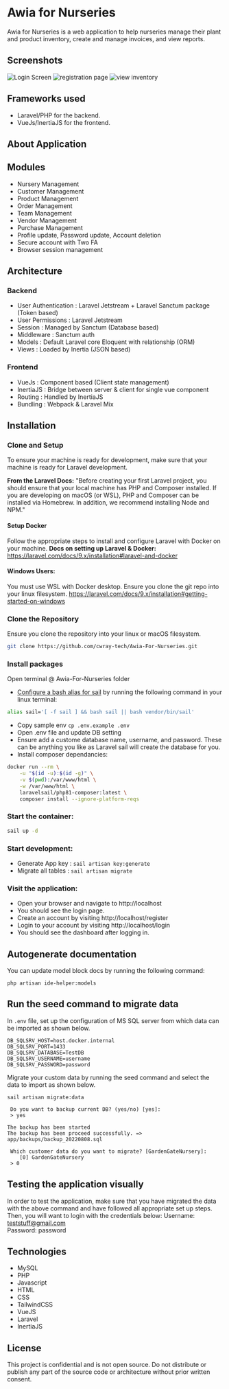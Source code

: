 # Awia for Nurseries

Awia for Nurseries is a web application to help nurseries manage their plant and product inventory, create and manage invoices, and view reports.

## Screenshots

![Login Screen](./.screenshots/login.png)
![registration page](./.screenshots/registration.png)
![view inventory](./.screenshots/view-inventory.png)

## Frameworks used

- Laravel/PHP for the backend.
- VueJs/InertiaJS for the frontend.


## About Application

## Modules

- Nursery Management
- Customer Management
- Product Management
- Order Management
- Team Management
- Vendor Management
- Purchase Management
- Profile update, Password update, Account deletion
- Secure account with Two FA
- Browser session management

## Architecture

### Backend

- User Authentication : Laravel Jetstream + Laravel Sanctum package (Token based)
- User Permissions : Laravel Jetstream
- Session : Managed by Sanctum (Database based)
- Middleware : Sanctum auth
- Models : Default Laravel core Eloquent with relationship (ORM)
- Views : Loaded by Inertia (JSON based)

### Frontend

- VueJs : Component based (Client state management)
- InertiaJS : Bridge between server & client for single vue component
- Routing : Handled by InertiaJS
- Bundling : Webpack & Laravel Mix

## Installation

### Clone and Setup

To ensure your machine is ready for development, make sure that your machine is ready for Laravel development. 

**From the Laravel Docs:**
"Before creating your first Laravel project, you should ensure that your local machine has PHP and Composer installed. If you are developing on macOS (or WSL), PHP and Composer can be installed via Homebrew. In addition, we recommend installing Node and NPM."

#### **Setup Docker**
Follow the appropriate steps to install and configure Laravel with Docker on your machine.
**Docs on setting up Laravel & Docker:**
https://laravel.com/docs/9.x/installation#laravel-and-docker

#### **Windows Users:**

You must use WSL with Docker desktop. Ensure you clone the git repo into your linux filesystem.
https://laravel.com/docs/9.x/installation#getting-started-on-windows

### Clone the Repository 

Ensure you clone the repository into your linux or macOS filesystem.

```bash
git clone https://github.com/cwray-tech/Awia-For-Nurseries.git
```

### Install packages
Open terminal @ Awia-For-Nurseries folder

- [Configure a bash alias for sail](https://laravel.com/docs/9.x/sail#configuring-a-bash-alias) by running the following command in your linux terminal:

```bash
alias sail='[ -f sail ] && bash sail || bash vendor/bin/sail'
```

- Copy sample env `cp .env.example .env`
- Open .env file and update DB setting
- Ensure add a custome database name, username, and password. 
    These can be anything you like as Laravel sail will create the database for you.
- Install composer dependancies:
```bash
docker run --rm \
    -u "$(id -u):$(id -g)" \
    -v $(pwd):/var/www/html \
    -w /var/www/html \
    laravelsail/php81-composer:latest \
    composer install --ignore-platform-reqs
```


### Start the container:
```bash
sail up -d
```

### Start development:
- Generate App key : `sail artisan key:generate`
- Migrate all tables : `sail artisan migrate`

### Visit the application:
- Open your browser and navigate to http://localhost
- You should see the login page.
- Create an account by visiting http://localhost/register
- Login to your account by visiting http://localhost/login
- You should see the dashboard after logging in.
## Autogenerate documentation

You can update model block docs by running the following command:

```shell
php artisan ide-helper:models
```

## Run the seed command to migrate data

In `.env` file, set up the configuration of MS SQL server from which data can be imported as shown below.

```
DB_SQLSRV_HOST=host.docker.internal
DB_SQLSRV_PORT=1433
DB_SQLSRV_DATABASE=TestDB
DB_SQLSRV_USERNAME=username
DB_SQLSRV_PASSWORD=password
```

Migrate your custom data by running the seed command and select the data to import as shown below.

```
sail artisan migrate:data

 Do you want to backup current DB? (yes/no) [yes]:
 > yes

The backup has been started
The backup has been proceed successfully. => app/backups/backup_20220808.sql

 Which customer data do you want to migrate? [GardenGateNursery]:
    [0] GardenGateNursery
 > 0
```

## Testing the application visually

In order to test the application, make sure that you have migrated the data with the above command and have followed all appropriate set up steps. 
Then, you will want to login with the credentials below:
Username: teststuff@gmail.com   
Password: password

## Technologies

- MySQL
- PHP
- Javascript
- HTML
- CSS
- TailwindCSS
- VueJS
- Laravel
- InertiaJS

## License

This project is confidential and is not open source. Do not distribute or publish any part of the source code or architecture without prior written consent.
